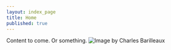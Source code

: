 ```yaml
---
layout: index_page
title: Home
published: true
---
```


Content to come. Or something.
![Image by Charles Barilleaux](http://upload.wikimedia.org/wikipedia/commons/thumb/0/03/Curious_Sand_Kitten.jpg/1024px-Curious_Sand_Kitten.jpg)